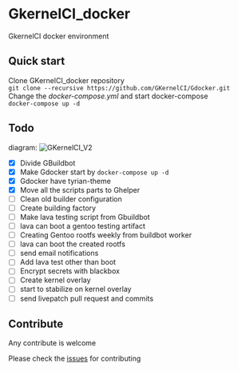 # GkernelCI_docker
GkernelCI docker environment

## Quick start

Clone GKernelCI_docker repository  
`git clone --recursive https://github.com/GKernelCI/Gdocker.git`  
Change the *docker-compose.yml* and start docker-compose   
`docker-compose up -d`

## Todo

diagram:
![GKernelCI_V2](https://user-images.githubusercontent.com/107572/91367559-c68eff80-e841-11ea-9e51-2766ba838f2f.png)

- [x] Divide GBuildbot
- [x] Make Gdocker start by `docker-compose up -d`
- [x] Gdocker have tyrian-theme
- [x] Move all the scripts parts to Ghelper
- [ ] Clean old builder configuration
- [ ] Create building factory
- [ ] Make lava testing script from Gbuildbot
- [ ] lava can boot a gentoo testing artifact
- [ ] Creating Gentoo rootfs weekly from buildbot worker
- [ ] lava can boot the created rootfs
- [ ] send email notifications
- [ ] Add lava test other than boot
- [ ] Encrypt secrets with blackbox
- [ ] Create kernel overlay 
- [ ] start to stabilize on kernel overlay
- [ ] send livepatch pull request and commits

## Contribute
Any contribute is welcome

Please check the [issues](https://github.com/GKernelCI/Gdocker/issues) for contributing
